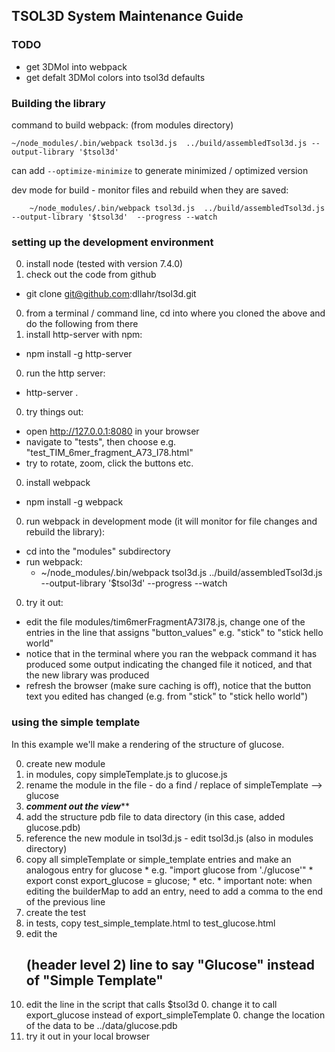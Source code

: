 ## TSOL3D System Maintenance Guide ##


### TODO ###
* get 3DMol into webpack
* get defalt 3DMol colors into tsol3d defaults

### Building the library ###
command to build webpack: (from modules directory)
```
~/node_modules/.bin/webpack tsol3d.js  ../build/assembledTsol3d.js --output-library '$tsol3d'
```
can add ```--optimize-minimize``` to generate minimized / optimized version

dev mode for build - monitor files and rebuild when they are saved:
```
    ~/node_modules/.bin/webpack tsol3d.js  ../build/assembledTsol3d.js --output-library '$tsol3d'  --progress --watch
```

### setting up the development environment ###

0. install node (tested with version 7.4.0)
0. check out the code from github
  * git clone git@github.com:dllahr/tsol3d.git
0. from a terminal / command line, cd into where you cloned the above and do the following from there
0. install http-server with npm:  
  * npm install -g http-server
0. run the http server:
  * http-server .
0. try things out:
  * open http://127.0.0.1:8080 in your browser
  * navigate to "tests", then choose e.g. "test_TIM_6mer_fragment_A73_I78.html"
  * try to rotate, zoom, click the buttons etc.
0. install webpack
  * npm install -g webpack
0. run webpack in development mode (it will monitor for file changes and rebuild the library):
  * cd into the "modules" subdirectory
  * run webpack:
    * ~/node_modules/.bin/webpack tsol3d.js  ../build/assembledTsol3d.js --output-library '$tsol3d'  --progress --watch
0. try it out:  
  * edit the file modules/tim6merFragmentA73I78.js, change one of the entries in the line that assigns "button_values" e.g. "stick" to "stick hello world"
  * notice that in the terminal where you ran the webpack command it has produced some output indicating the changed file it noticed, and that the new library was produced
  * refresh the browser (make sure caching is off), notice that the button text you edited has changed (e.g. from "stick" to "stick hello world")


### using the simple template ###
In this example we'll make a rendering of the structure of glucose.

0. create new module
  0. in modules, copy simpleTemplate.js to glucose.js
  0. rename the module in the file - do a find / replace of simpleTemplate --> glucose
  0. ***********comment out the view*************
0. add the structure pdb file to data directory (in this case, added glucose.pdb)
0. reference the new module in tsol3d.js - edit tsol3d.js (also in modules directory)
  0. copy all simpleTemplate or simple_template entries and make an analogous entry for glucose
    * e.g. "import glucose from './glucose'"
    * export const export_glucose = glucose;
    * etc.
    * important note:  when editing the builderMap to add an entry, need to add a comma to the end of the previous line
0. create the test
  0. in tests, copy test_simple_template.html to test_glucose.html
  0. edit the <h2> (header level 2) line to say "Glucose" instead of "Simple Template"
  0. edit the line in the script that calls $tsol3d
     0. change it to call export_glucose instead of export_simpleTemplate
     0. change the location of the data to be ../data/glucose.pdb
0. try it out in your local browser
